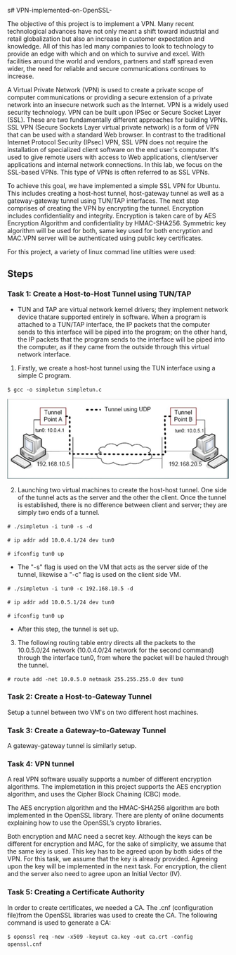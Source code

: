 s# VPN-implemented-on-OpenSSL-

The objective of this project is to implement a VPN. Many recent technological advances have
not only meant a shift toward industrial and retail globalization but also an increase in customer
expectation and knowledge. All of this has led many companies to look to technology to provide
an edge with which and on which to survive and excel. With facilities around the world and
vendors, partners and staff spread even wider, the need for reliable and secure communications
continues to increase.


A Virtual Private Network (VPN) is used to create a private scope of computer communications
or providing a secure extension of a private network into an insecure network such as the
Internet. VPN is a widely used security technology. VPN can be built upon IPSec or Secure
Socket Layer (SSL).
These are two fundamentally different approaches for building VPNs. SSL VPN (Secure
Sockets Layer virtual private network) is a form of VPN that can be used with a standard Web
browser. In contrast to the traditional Internet Protocol Security (IPsec) VPN, SSL VPN does not
require the installation of specialized client software on the end user's computer. It's used to
give remote users with access to Web applications, client/server applications and internal
network connections. In this lab, we focus on the SSL-based VPNs. This type of VPNs is often
referred to as SSL VPNs.

To achieve this goal, we have implemented a simple SSL VPN for Ubuntu. This includes
creating a host-host tunnel, host-gateway tunnel as well as a gateway-gateway tunnel using
TUN/TAP interfaces. The next step comprises of creating the VPN by encrypting the tunnel.
Encryption includes confidentiality and integrity. Encryption is taken care of by AES Encryption
Algorithm and confidentiality by HMAC-SHA256. Symmetric key algorithm will be used for both,
same key used for both encryption and MAC.VPN server will be authenticated using public key
certificates.

For this project, a variety of linux commad line utilties were used:

## Steps 

### Task 1: Create a Host-to-Host Tunnel using TUN/TAP

- TUN and TAP are virtual network kernel drivers; they implement network device thatare supported entirely in software. When a program is attached to a TUN/TAP interface, the IP packets that the computer sends to this interface will be piped into the program; on the other hand, the IP packets that the program sends to the interface will be piped into the computer, as if they came from the outside through this virtual network interface.

1. Firstly, we create a host-host tunnel using the TUN interface using a simple C program.

`$ gcc -o simpletun simpletun.c`

![host-hosttunnel](/images/1.JPG)

2. Launching two virtual machines to create the host-host tunnel. One side of the tunnel acts as the server and the other the client. Once the tunnel is established, there is no difference between client and server; they are simply two ends of a tunnel.

`# ./simpletun -i tun0 -s -d`

`# ip addr add 10.0.4.1/24 dev tun0`

`# ifconfig tun0 up`

- The "-s" flag is used on the VM that acts as the server side of the tunnel, likewise a "-c" flag is used on the client side VM.

`# ./simpletun -i tun0 -c 192.168.10.5 -d`

`# ip addr add 10.0.5.1/24 dev tun0`

`# ifconfig tun0 up`

- After this step, the tunnel is set up.

3. The following routing table entry directs all the packets to the 10.0.5.0/24 network (10.0.4.0/24 network for the second command) through the interface tun0, from where the packet will be hauled through the tunnel.

`# route add -net 10.0.5.0 netmask 255.255.255.0 dev tun0`

### Task 2: Create a Host-to-Gateway Tunnel

Setup a tunnel between two VM's on two different host machines.

### Task 3: Create a Gateway-to-Gateway Tunnel

A gateway-gateway tunnel is similarly setup.

### Task 4: VPN tunnel

A real VPN software usually supports a number of different encryption algorithms. The implemetation in this project supports the AES encryption algorithm, and uses the Cipher Block Chaining (CBC) mode.

The AES encryption algorithm and the HMAC-SHA256 algorithm are both implemented in the OpenSSL library. There are plenty of online documents explaining how to use the OpenSSL’s crypto libraries.

Both encryption and MAC need a secret key. Although the keys can be different for encryption and MAC, for the sake of simplicity, we assume that the same key is used. This key has to be agreed upon by both sides of the VPN. For this task, we assume that the key is already provided. Agreeing upon the key will be implemented in the next task. For encryption, the client and the server also need to agree upon an Initial Vector (IV).

### Task 5: Creating a Certificate Authority

In order to create certificates, we needed a CA. The .cnf (configuration file)from the OpenSSL libraries was used to create the CA.
The following command is used to generate a CA:

`$ openssl req -new -x509 -keyout ca.key -out ca.crt -config openssl.cnf`
